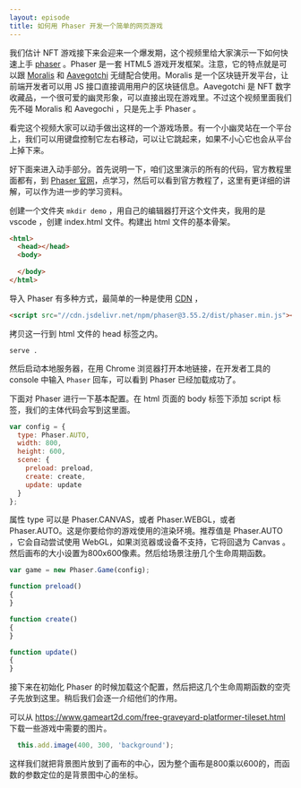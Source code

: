 ```yaml
---
layout: episode
title: 如何用 Phaser 开发一个简单的网页游戏
---
```


我们估计 NFT 游戏接下来会迎来一个爆发期，这个视频里给大家演示一下如何快速上手 [phaser](https://phaser.io/) 。Phaser 是一套 HTML5 游戏开发框架。注意，它的特点就是可以跟 [Moralis](https://moralis.io/) 和 [Aavegotchi](https://aavegotchi.com/) 无缝配合使用。Moralis 是一个区块链开发平台，让前端开发者可以用 JS 接口直接调用用户的区块链信息。Aavegotchi 是 NFT 数字收藏品，一个很可爱的幽灵形象，可以直接出现在游戏里。不过这个视频里面我们先不碰 Moralis 和 Aavegochi ，只是先上手 Phaser 。

看完这个视频大家可以动手做出这样的一个游戏场景。有一个小幽灵站在一个平台上，我们可以用键盘控制它左右移动，可以让它跳起来，如果不小心它也会从平台上掉下来。

好下面来进入动手部分。首先说明一下，咱们这里演示的所有的代码，官方教程里面都有，到 [Phaser 官网](https://phaser.io)，点学习，然后可以看到官方教程了，这里有更详细的讲解，可以作为进一步的学习资料。

创建一个文件夹 `mkdir demo` ，用自己的编辑器打开这个文件夹，我用的是 vscode ，创建 index.html 文件。构建出 html 文件的基本骨架。

```html
<html>
  <head></head>
  <body>
    
  </body>
</html>
```

导入 Phaser 有多种方式，最简单的一种是使用 [CDN](https://phaser.io/download/stable) ，

```html
<script src="//cdn.jsdelivr.net/npm/phaser@3.55.2/dist/phaser.min.js"></script>
```

拷贝这一行到 html 文件的 head 标签之内。

```
serve .
```

然后启动本地服务器，在用 Chrome 浏览器打开本地链接，在开发者工具的 console 中输入 `Phaser` 回车，可以看到 Phaser 已经加载成功了。

下面对 Phaser 进行一下基本配置。在 html 页面的 body 标签下添加 script 标签，我们的主体代码会写到这里面。

```js
var config = {
  type: Phaser.AUTO,
  width: 800,
  height: 600,
  scene: {
    preload: preload,
    create: create,
    update: update
  }
};
```


属性 type 可以是 Phaser.CANVAS，或者 Phaser.WEBGL，或者 Phaser.AUTO。这是你要给你的游戏使用的渲染环境。推荐值是 Phaser.AUTO ，它会自动尝试使用 WebGL，如果浏览器或设备不支持，它将回退为 Canvas 。然后画布的大小设置为800x600像素。然后给场景注册几个生命周期函数。

```js
var game = new Phaser.Game(config);

function preload()
{
}

function create()
{
}

function update()
{
}
```

接下来在初始化 Phaser 的时候加载这个配置，然后把这几个生命周期函数的空壳子先放到这里。稍后我们会逐一介绍他们的作用。





可以从 https://www.gameart2d.com/free-graveyard-platformer-tileset.html 下载一些游戏中需要的图片。

```js
  this.add.image(400, 300, 'background');
```

这样我们就把背景图片放到了画布的中心，因为整个画布是800乘以600的，而函数的参数定位的是背景图中心的坐标。
